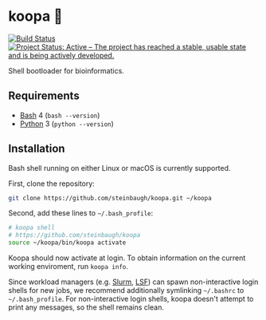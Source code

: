 # koopa 🐢

[![Build Status](https://travis-ci.org/steinbaugh/koopa.svg?branch=master)](https://travis-ci.org/steinbaugh/koopa)
[![Project Status: Active – The project has reached a stable, usable state and is being actively developed.](http://www.repostatus.org/badges/latest/active.svg)](http://www.repostatus.org/#active)

Shell bootloader for bioinformatics.

## Requirements

- [Bash][] 4 (`bash --version`)
- [Python][] 3 (`python --version`)

## Installation

Bash shell running on either Linux or macOS is currently supported.

First, clone the repository:

```bash
git clone https://github.com/steinbaugh/koopa.git ~/koopa
```

Second, add these lines to `~/.bash_profile`:

```bash
# koopa shell
# https://github.com/steinbaugh/koopa
source ~/koopa/bin/koopa activate
```

Koopa should now activate at login. To obtain information on the current working enviroment, run `koopa info`.

Since workload managers (e.g. [Slurm][], [LSF][]) can spawn non-interactive login shells for new jobs, we recommend additionally symlinking `~/.bashrc` to `~/.bash_profile`. For non-interactive login shells, koopa doesn't attempt to print any messages, so the shell remains clean.

[Bash]: https://www.gnu.org/software/bash/
[LSF]: https://www.ibm.com/support/knowledgecenter/en/SSETD4/product_welcome_platform_lsf.html
[Python]: https://www.python.org/
[Slurm]: https://slurm.schedmd.com/
